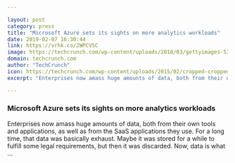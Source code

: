 ```yaml
---

layout: post
category: press
title: "Microsoft Azure sets its sights on more analytics workloads"
date: 2019-02-07 16:30:44
link: https://vrhk.co/2WPCV5C
image: https://techcrunch.com/wp-content/uploads/2018/03/gettyimages-534093094.jpeg?w=601
domain: techcrunch.com
author: "TechCrunch"
icon: https://techcrunch.com/wp-content/uploads/2015/02/cropped-cropped-favicon-gradient.png?w=180
excerpt: "Enterprises now amass huge amounts of data, both from their own tools and applications, as well as from the SaaS applications they use. For a long time, that data was basically exhaust. Maybe it was stored for a while to fulfill some legal requirements, but then it was discarded. Now, data is what …"

---
```


### Microsoft Azure sets its sights on more analytics workloads

Enterprises now amass huge amounts of data, both from their own tools and applications, as well as from the SaaS applications they use. For a long time, that data was basically exhaust. Maybe it was stored for a while to fulfill some legal requirements, but then it was discarded. Now, data is what …